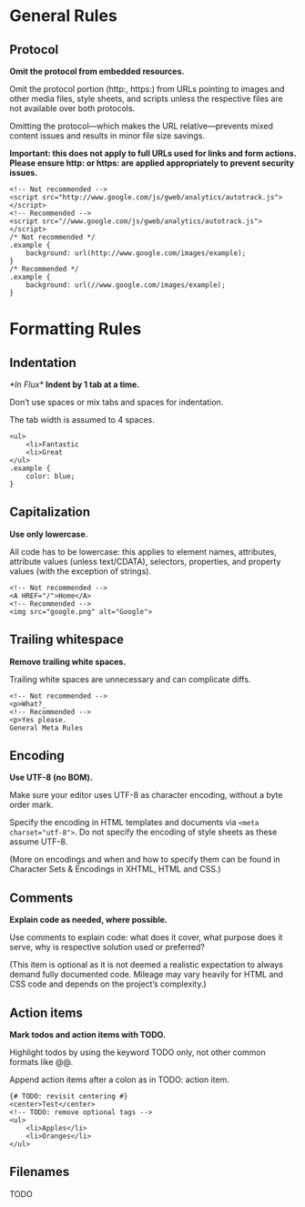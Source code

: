 General Rules
=============

Protocol
--------
**Omit the protocol from embedded resources.**

Omit the protocol portion (http:, https:) from URLs pointing to images and other media files, style sheets, and scripts unless the respective files are not available over both protocols.

Omitting the protocol—which makes the URL relative—prevents mixed content issues and results in minor file size savings.

**Important: this does not apply to full URLs used for links and form actions. Please ensure http: or https: are applied appropriately to prevent security issues.**

	<!-- Not recommended -->
	<script src="http://www.google.com/js/gweb/analytics/autotrack.js"></script>
	<!-- Recommended -->
	<script src="//www.google.com/js/gweb/analytics/autotrack.js"></script>
	/* Not recommended */
	.example {
		background: url(http://www.google.com/images/example);
	}
	/* Recommended */
	.example {
		background: url(//www.google.com/images/example);
	}


Formatting Rules
================

Indentation
-----------
*\*In Flux\** **Indent by 1 tab at a time.**

Don’t use spaces or mix tabs and spaces for indentation.

The tab width is assumed to 4 spaces.

	<ul>
		<li>Fantastic
		<li>Great
	</ul>
	.example {
		color: blue;
	}


Capitalization
--------------
**Use only lowercase.**

All code has to be lowercase: this applies to element names, attributes, attribute values (unless text/CDATA), selectors, properties, and property values (with the exception of strings).

	<!-- Not recommended -->
	<A HREF="/">Home</A>
	<!-- Recommended -->
	<img src="google.png" alt="Google">


Trailing whitespace
-------------------
**Remove trailing white spaces.**

Trailing white spaces are unnecessary and can complicate diffs.

	<!-- Not recommended -->
	<p>What?_
	<!-- Recommended -->
	<p>Yes please.
	General Meta Rules


Encoding
--------
**Use UTF-8 (no BOM).**

Make sure your editor uses UTF-8 as character encoding, without a byte order mark.

Specify the encoding in HTML templates and documents via `<meta charset="utf-8">`. Do not specify the encoding of style sheets as these assume UTF-8.

(More on encodings and when and how to specify them can be found in Character Sets & Encodings in XHTML, HTML and CSS.)


Comments
--------
**Explain code as needed, where possible.**

Use comments to explain code: what does it cover, what purpose does it serve, why is respective solution used or preferred?

(This item is optional as it is not deemed a realistic expectation to always demand fully documented code. Mileage may vary heavily for HTML and CSS code and depends on the project’s complexity.)


Action items
------------
**Mark todos and action items with TODO.**

Highlight todos by using the keyword TODO only, not other common formats like @@.

Append action items after a colon as in TODO: action item.

	{# TODO: revisit centering #}
	<center>Test</center>
	<!-- TODO: remove optional tags -->
	<ul>
		<li>Apples</li>
		<li>Oranges</li>
	</ul>

Filenames
---------

TODO
